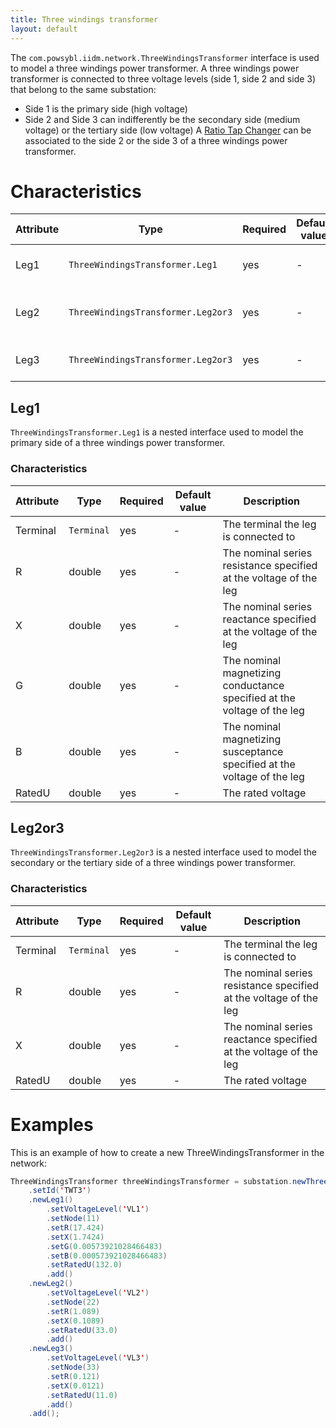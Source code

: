 ```yaml
---
title: Three windings transformer
layout: default
---
```


The `com.powsybl.iidm.network.ThreeWindingsTransformer` interface is used to model a three windings power transformer.
A three windings power transformer is connected to three voltage levels (side 1, side 2 and side 3) that belong to the
same substation:
- Side 1 is the primary side (high voltage)
- Side 2 and Side 3 can indifferently be the secondary side (medium voltage) or the tertiary side (low voltage)
A [Ratio Tap Changer]() can be associated to the side 2 or the side 3 of a three windings power transformer.

# Characteristics

| Attribute | Type | Required | Default value | Description |
| --------- | ---- | -------- | ------------- | ----------- |
| Leg1 | `ThreeWindingsTransformer.Leg1` | yes | - | The leg at the primary side |
| Leg2 | `ThreeWindingsTransformer.Leg2or3` | yes | - | The leg at the secondary side |
| Leg3 | `ThreeWindingsTransformer.Leg2or3` | yes | - | The leg at the tertiary side |

## Leg1
`ThreeWindingsTransformer.Leg1` is a nested interface used to model the primary side of a three windings power transformer.

### Characteristics

| Attribute | Type | Required | Default value | Description |
| --------- | ---- | -------- | ------------- | ----------- |
| Terminal | `Terminal` | yes | - | The terminal the leg is connected to |
| R | double | yes | - | The nominal series resistance specified at the voltage of the leg |
| X | double | yes | - | The nominal series reactance specified at the voltage of the leg |
| G | double | yes | - | The nominal magnetizing conductance specified at the voltage of the leg |
| B | double | yes | - | The nominal magnetizing susceptance specified at the voltage of the leg |
| RatedU | double | yes | - | The rated voltage |

## Leg2or3
`ThreeWindingsTransformer.Leg2or3` is a nested interface used to model the secondary or the tertiary side of a three windings
power transformer.

### Characteristics

| Attribute | Type | Required | Default value | Description |
| --------- | ---- | -------- | ------------- | ----------- |
| Terminal | `Terminal` | yes | - | The terminal the leg is connected to |
| R | double | yes | - | The nominal series resistance specified at the voltage of the leg |
| X | double | yes | - | The nominal series reactance specified at the voltage of the leg |
| RatedU | double | yes | - | The rated voltage |

# Examples
This is an example of how to create a new ThreeWindingsTransformer in the network:
```java
ThreeWindingsTransformer threeWindingsTransformer = substation.newThreeWindingsTransformer()
    .setId('TWT3')
    .newLeg1()
        .setVoltageLevel('VL1')
        .setNode(11)
        .setR(17.424)
        .setX(1.7424)
        .setG(0.00573921028466483)
        .setB(0.000573921028466483)
        .setRatedU(132.0)
        .add()
    .newLeg2()
        .setVoltageLevel('VL2')
        .setNode(22)
        .setR(1.089)
        .setX(0.1089)
        .setRatedU(33.0)
        .add()
    .newLeg3()
        .setVoltageLevel('VL3')
        .setNode(33)
        .setR(0.121)
        .setX(0.0121)
        .setRatedU(11.0)
        .add()
    .add();

```
